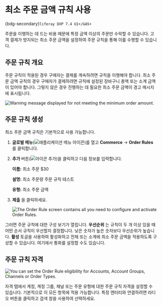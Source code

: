 # 최소 주문 금액 규칙 사용

{bdg-secondary}`liferay DXP 7.4 U1+/GA5+`

주문을 이행하는 데 드는 비용 때문에 특정 금액 이상의 주문만 수락할 수 있습니다. 고객 결제가 방지되는 최소 주문 금액을 설정하여 주문 규칙을 통해 이를 수행할 수 있습니다.

## 주문 규칙 개요

주문 규칙이 적용된 경우 구매자는 결제를 계속하려면 규칙을 이행해야 합니다. 최소 주문 금액 규칙의 경우 구매자가 결제하려면 규칙에 설정된 장바구니 총액 또는 소계 금액이 있어야 합니다. 그렇지 않은 경우 진행하는 데 필요한 최소 주문 금액이 경고 메시지에 표시됩니다.

![Warning message displayed for not meeting the minimum order amount.](./using-the-minimum-order-amount-rule/images/01.png)

## 주문 규칙 생성

최소 주문 금액 규칙은 기본적으로 사용 가능합니다.

1. **글로벌 메뉴**(![애플리케이션 메뉴 아이콘](../../images/icon-applications-menu.png))를 열고 **Commerce** &rarr; **Order Rules** 를 클릭합니다.

1. **추가** 버튼(![아이콘 추가](../../images/icon-add.png))을 클릭하고 다음 정보를 입력합니다.

   **이름:** 최소 주문 $30

   **설명:** 최소 주문량 주문 규칙 테스트

   **유형:** 최소 주문 금액

1. **제출** 을 클릭하세요.

   ![The Order Rule screen contains all you need to configure and activate Order Rules.](./using-the-minimum-order-amount-rule/images/02.png)

그러면 주문 규칙에 대한 구성 보기가 열립니다. **우선순위** 는 규칙이 두 개 이상 있을 때 어떤 순서 규칙이 우선할지 결정합니다. 낮은 숫자가 높은 숫자보다 우선순위가 높습니다. **활성** 토글을 사용하여 활성화하고 전체 또는 소계에 최소 주문 금액을 적용하도록 구성할 수 있습니다. 여기에서 통화를 설정할 수도 있습니다.

## 주문 규칙 자격

![You can set the Order Rule eligibility for Accounts, Account Groups, Channels or Order Types.](./using-the-minimum-order-amount-rule/images/03.png)

자격 탭에서 계정, 계정 그룹, 채널 또는 주문 유형에 대한 주문 규칙 자격을 설정할 수 있습니다. 기본적으로 이 모든 항목에 적용 가능합니다. 특정 엔터티와 연결하려면 라디오 버튼을 클릭하고 검색 창을 사용하여 선택하세요.
